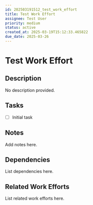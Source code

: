 ```yaml
---
id: 202503191512_test_work_effort
title: Test Work Effort
assignee: Test User
priority: medium
status: active
created_at: 2025-03-19T15:12:33.465822
due_date: 2025-03-26
---
```


# Test Work Effort

## Description
No description provided.

## Tasks
- [ ] Initial task

## Notes
Add notes here.

## Dependencies
List dependencies here.

## Related Work Efforts
List related work efforts here.